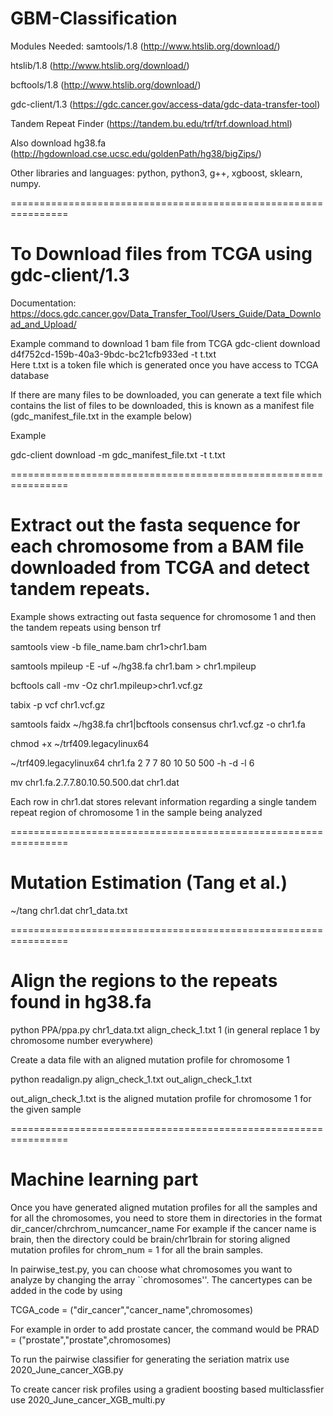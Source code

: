 # GBM-Classification
Modules Needed: 
samtools/1.8 (http://www.htslib.org/download/)

htslib/1.8 (http://www.htslib.org/download/)

bcftools/1.8 (http://www.htslib.org/download/)

gdc-client/1.3 (https://gdc.cancer.gov/access-data/gdc-data-transfer-tool)

Tandem Repeat Finder (https://tandem.bu.edu/trf/trf.download.html)

Also download hg38.fa (http://hgdownload.cse.ucsc.edu/goldenPath/hg38/bigZips/)

Other libraries and languages: python, python3, g++, xgboost, sklearn, numpy.

================================================================

# To Download files from TCGA using gdc-client/1.3 

Documentation: https://docs.gdc.cancer.gov/Data_Transfer_Tool/Users_Guide/Data_Download_and_Upload/

Example command to download 1 bam file from TCGA
gdc-client download d4f752cd-159b-40a3-9bdc-bc21cfb933ed -t t.txt  
Here t.txt is a token file which is generated once you have access to TCGA database

If there are many files to be downloaded, you can generate a text file which contains the list of files to be downloaded, this is known as a manifest file (gdc_manifest_file.txt in the example below)

Example

gdc-client download -m gdc_manifest_file.txt -t t.txt 

================================================================

# Extract out the fasta sequence for each chromosome from a BAM file downloaded from TCGA and detect tandem repeats.  

Example shows extracting out fasta sequence for chromosome 1 and then the tandem repeats using benson trf 
 
samtools view -b file_name.bam chr1>chr1.bam

samtools mpileup -E -uf ~/hg38.fa chr1.bam > chr1.mpileup

bcftools call -mv -Oz chr1.mpileup>chr1.vcf.gz

tabix -p vcf chr1.vcf.gz

samtools faidx ~/hg38.fa chr1|bcftools consensus chr1.vcf.gz -o chr1.fa

chmod +x ~/trf409.legacylinux64

~/trf409.legacylinux64 chr1.fa 2 7 7 80 10 50 500 -h -d -l 6

mv chr1.fa.2.7.7.80.10.50.500.dat chr1.dat

Each row in chr1.dat stores relevant information regarding a single tandem repeat region of chromosome 1 in the sample being analyzed

================================================================
# Mutation Estimation (Tang et al.)

~/tang chr1.dat chr1_data.txt

================================================================

# Align the regions to the repeats found in hg38.fa

python PPA/ppa.py chr1_data.txt align_check_1.txt 1 (in general replace 1 by chromosome number everywhere)

Create a data file with an aligned mutation profile for chromosome 1

python readalign.py align_check_1.txt out_align_check_1.txt

out_align_check_1.txt is the aligned mutation profile for chromosome 1 for the given sample

================================================================

# Machine learning part

Once you have generated aligned mutation profiles for all the samples and for all the chromosomes, you need to store them in directories in the format dir_cancer/chrchrom_numcancer_name
For example if the cancer name is brain, then the directory could be brain/chr1brain for storing aligned mutation profiles for chrom_num = 1 for all the brain samples.

In pairwise_test.py, you can choose what chromosomes you want to analyze by changing the array ``chromosomes''. The cancertypes can be added in the code by using

TCGA_code = ("dir_cancer","cancer_name",chromosomes)

For example in order to add prostate cancer, the command would be
PRAD = ("prostate","prostate",chromosomes)

To run the pairwise classifier for generating the seriation matrix use
2020_June_cancer_XGB.py

To create cancer risk profiles using a gradient boosting based multiclassfier use
2020_June_cancer_XGB_multi.py
  



